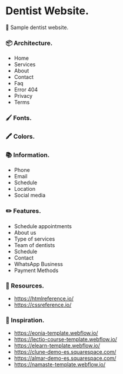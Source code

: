 # Dentist Website.
🦷 Sample dentist website.

### 📦 Architecture.
- Home
- Services
- About
- Contact
- Faq
- Error 404
- Privacy
- Terms

### 🖌 Fonts.

### 🖍 Colors.

### 📚 Information.
- Phone
- Email
- Schedule
- Location
- Social media

### ✏️ Features.
- Schedule appointments
- About us
- Type of services
- Team of dentists
- Schedule
- Contact
- WhatsApp Business
- Payment Methods

### 📎 Resources.
- https://htmlreference.io/
- https://cssreference.io/

### 📌 Inspiration.
- https://eonia-template.webflow.io/
- https://lectio-course-template.webflow.io/
- https://elearn-template.webflow.io/
- https://clune-demo-es.squarespace.com/
- https://almar-demo-es.squarespace.com/
- https://namaste-template.webflow.io/
